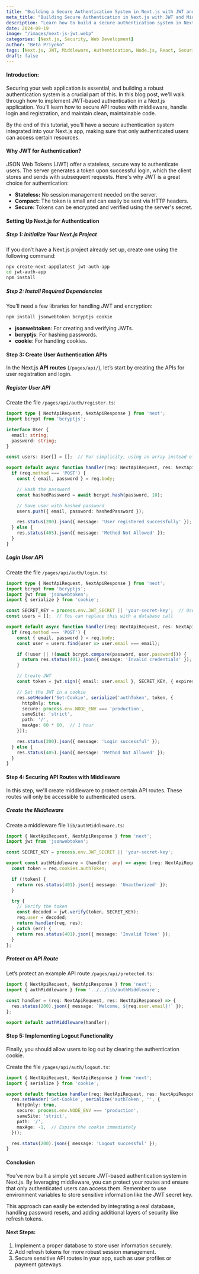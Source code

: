 ```yaml
---
title: "Building a Secure Authentication System in Next.js with JWT and Middleware"
meta_title: "Building Secure Authentication in Next.js with JWT and Middleware"
description: "Learn how to build a secure authentication system in Next.js using JSON Web Tokens (JWT) and middleware. This guide covers the process step-by-step, ensuring a scalable, maintainable, and secure implementation."
date: 2024-09-19
image: "/images/next-js-jwt.webp"
categories: [Next.js, Security, Web Development]
author: "Beta Priyoko"
tags: [Next.js, JWT, Middleware, Authentication, Node.js, React, Security, Web Development]
draft: false
---
```

#### **Introduction:**
Securing your web application is essential, and building a robust authentication system is a crucial part of this. In this blog post, we'll walk through how to implement JWT-based authentication in a Next.js application. You'll learn how to secure API routes with middleware, handle login and registration, and maintain clean, maintainable code.

By the end of this tutorial, you’ll have a secure authentication system integrated into your Next.js app, making sure that only authenticated users can access certain resources.

#### **Why JWT for Authentication?**

JSON Web Tokens (JWT) offer a stateless, secure way to authenticate users. The server generates a token upon successful login, which the client stores and sends with subsequent requests. Here's why JWT is a great choice for authentication:

- **Stateless:** No session management needed on the server.
- **Compact:** The token is small and can easily be sent via HTTP headers.
- **Secure:** Tokens can be encrypted and verified using the server's secret.

#### **Setting Up Next.js for Authentication**

##### **Step 1: Initialize Your Next.js Project**

If you don’t have a Next.js project already set up, create one using the following command:

```bash
npx create-next-app@latest jwt-auth-app
cd jwt-auth-app
npm install
```

##### **Step 2: Install Required Dependencies**

You’ll need a few libraries for handling JWT and encryption:

```bash
npm install jsonwebtoken bcryptjs cookie
```

- **jsonwebtoken**: For creating and verifying JWTs.
- **bcryptjs**: For hashing passwords.
- **cookie**: For handling cookies.

#### **Step 3: Create User Authentication APIs**

In the Next.js **API routes** (`/pages/api/`), let’s start by creating the APIs for user registration and login.

##### **Register User API**

Create the file `/pages/api/auth/register.ts`:

```ts
import type { NextApiRequest, NextApiResponse } from 'next';
import bcrypt from 'bcryptjs';

interface User {
  email: string;
  password: string;
}

const users: User[] = [];  // For simplicity, using an array instead of a database.

export default async function handler(req: NextApiRequest, res: NextApiResponse) {
  if (req.method === 'POST') {
    const { email, password } = req.body;

    // Hash the password
    const hashedPassword = await bcrypt.hash(password, 10);

    // Save user with hashed password
    users.push({ email, password: hashedPassword });

    res.status(200).json({ message: 'User registered successfully' });
  } else {
    res.status(405).json({ message: 'Method Not Allowed' });
  }
}
```

##### **Login User API**

Create the file `/pages/api/auth/login.ts`:

```ts
import type { NextApiRequest, NextApiResponse } from 'next';
import bcrypt from 'bcryptjs';
import jwt from 'jsonwebtoken';
import { serialize } from 'cookie';

const SECRET_KEY = process.env.JWT_SECRET || 'your-secret-key';  // Use environment variable for production
const users = [];  // You can replace this with a database call

export default async function handler(req: NextApiRequest, res: NextApiResponse) {
  if (req.method === 'POST') {
    const { email, password } = req.body;
    const user = users.find(user => user.email === email);

    if (!user || !(await bcrypt.compare(password, user.password))) {
      return res.status(401).json({ message: 'Invalid credentials' });
    }

    // Create JWT
    const token = jwt.sign({ email: user.email }, SECRET_KEY, { expiresIn: '1h' });

    // Set the JWT in a cookie
    res.setHeader('Set-Cookie', serialize('authToken', token, {
      httpOnly: true,
      secure: process.env.NODE_ENV === 'production',
      sameSite: 'strict',
      path: '/',
      maxAge: 60 * 60,  // 1 hour
    }));

    res.status(200).json({ message: 'Login successful' });
  } else {
    res.status(405).json({ message: 'Method Not Allowed' });
  }
}
```

#### **Step 4: Securing API Routes with Middleware**

In this step, we'll create middleware to protect certain API routes. These routes will only be accessible to authenticated users.

##### **Create the Middleware**

Create a middleware file `lib/authMiddleware.ts`:

```ts
import { NextApiRequest, NextApiResponse } from 'next';
import jwt from 'jsonwebtoken';

const SECRET_KEY = process.env.JWT_SECRET || 'your-secret-key';

export const authMiddleware = (handler: any) => async (req: NextApiRequest, res: NextApiResponse) => {
  const token = req.cookies.authToken;

  if (!token) {
    return res.status(401).json({ message: 'Unauthorized' });
  }

  try {
    // Verify the token
    const decoded = jwt.verify(token, SECRET_KEY);
    req.user = decoded;
    return handler(req, res);
  } catch (err) {
    return res.status(401).json({ message: 'Invalid Token' });
  }
};
```

##### **Protect an API Route**

Let’s protect an example API route `/pages/api/protected.ts`:

```ts
import { NextApiRequest, NextApiResponse } from 'next';
import { authMiddleware } from '../../lib/authMiddleware';

const handler = (req: NextApiRequest, res: NextApiResponse) => {
  res.status(200).json({ message: `Welcome, ${req.user.email}!` });
};

export default authMiddleware(handler);
```

#### **Step 5: Implementing Logout Functionality**

Finally, you should allow users to log out by clearing the authentication cookie.

Create the file `/pages/api/auth/logout.ts`:

```ts
import { NextApiRequest, NextApiResponse } from 'next';
import { serialize } from 'cookie';

export default function handler(req: NextApiRequest, res: NextApiResponse) {
  res.setHeader('Set-Cookie', serialize('authToken', '', {
    httpOnly: true,
    secure: process.env.NODE_ENV === 'production',
    sameSite: 'strict',
    path: '/',
    maxAge: -1,  // Expire the cookie immediately
  }));

  res.status(200).json({ message: 'Logout successful' });
}
```

#### **Conclusion**

You’ve now built a simple yet secure JWT-based authentication system in Next.js. By leveraging middleware, you can protect your routes and ensure that only authenticated users can access them. Remember to use environment variables to store sensitive information like the JWT secret key.

This approach can easily be extended by integrating a real database, handling password resets, and adding additional layers of security like refresh tokens.

#### **Next Steps:**

1. Implement a proper database to store user information securely.
2. Add refresh tokens for more robust session management.
3. Secure sensitive API routes in your app, such as user profiles or payment gateways.
